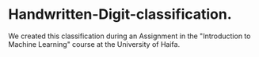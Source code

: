 # Handwritten-Digit-classification.

We created this classification during an Assignment in the "Introduction to Machine Learning" course at the University of Haifa. 
